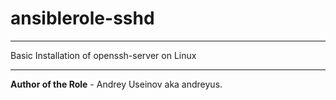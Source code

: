 # ansiblerole-sshd

---

Basic Installation of openssh-server on Linux



----

**Author of the Role** - Andrey Useinov aka andreyus.
